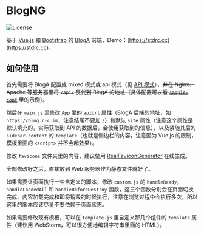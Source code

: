 # BlogNG

[![License](https://img.shields.io/github/license/mashape/apistatus.svg?maxAge=2592000)](LICENSE)

基于 [Vue.js](http://vuejs.org/) 和 [Bootstrap](http://getbootstrap.com/) 的 [BlogA](https://github.com/BlogTANG/blog-a) 前端，Demo：[https://stdrc.cc](https://stdrc.cc)。

## 如何使用

首先需要将 BlogA 配置成 mixed 模式或 api 模式（见 [API 模式](https://github.com/richardchien/blog-a#api-模式)），~~并在 Nginx、Apache 等服务器里将 `/api/` 反代到 BlogA 的地址（具体配置可以看 [`sample-conf`](sample-conf) 里的示例）~~。

然后在 `main.js` 里修改 `App` 里的 `apiUrl` 属性（BlogA 后端的地址，如 `https://blog.r-c.im`，注意结尾不要加 `/`）和默认 `site` 属性（注意这个属性是默认填充的，实际获取到 API 的数据后，会使用获取到的信息），以及紧随其后的 `sidebar-content` 的 `template`（也就是侧边栏的内容，注意因为 Vue.js 的限制，模板里面的 `<script>` 并不会起效果）。

修改 `favicons` 文件夹里的内容，建议使用 [RealFaviconGenerator](https://realfavicongenerator.net/) 在线生成。

全部修改好之后，直接放到 Web 服务器作为静态文件就好了。

如果需要让页面执行一些自定义的脚本，修改 `custom.js` 的 `handleReady`，`handleLoadedAll` 和 `handleBeforeDestroy` 函数，这三个函数分别会在页面切换完成、内容加载完成和即将销毁的时候执行，注意在浏览过程中会执行多次，所以这里的脚本应该尽量不要依赖于页面状态。

如果需要修改现有模板，可以在 `template.js` 里自定义那几个组件的 `template` 属性（建议用 WebStorm，可以很方便地编辑字符串里面的 HTML）。
